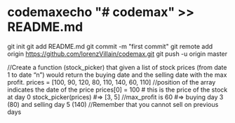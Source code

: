 # codemaxecho "# codemax" >> README.md
git init
git add README.md
git commit -m "first commit"
git remote add origin https://github.com/lorenzVillain/codemax.git
git push -u origin master



//Create a function (stock_picker) that given a list of stock prices (from date 1 to date “n”) would return the buying date and the selling date with the max profit.
prices = [100, 90, 120, 80, 110, 140, 60, 110]
//position of the array indicates the date of the price
prices[0] = 100 # this is the price of the stock at day 0
stock_picker(prices) #=> [3, 5]
//max_profit is 60 #=> buying day 3 (80) and selling day 5 (140)
//Remember that you cannot sell on previous days


